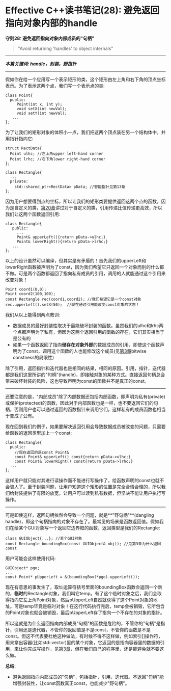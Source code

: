 # Effective C++读书笔记(28): 避免返回指向对象内部的handle

**守则28: 避免返回指向对象内部成员的"句柄"**

> "Avoid returning 'handles' to object internals"

------

***本篇关键词: handle，封装，野指针***

------

假如你在给一个应用写一个表示矩形的类，这个矩形由左上角和右下角的顶点坐标表示。为了表示这两个点，我们写一个表示点的类:

```text
class Point{   
  public:
     Point(int x, int y);
     void setX(int newVal);
     void setY(int newVal);
   ... 
};
```

为了让我们的矩形对象的体积小一点，我们把这两个顶点装在另一个结构体中，并用指针指向它:

```text
struct RectData{
  Point ulhc; //左上角upper left-hand corner   
  Point lrhc; //右下角lower right-hand corner 
};  

class Rectangle{
  ...   
  private:     
    std::shared_ptr<RectData> pData; //智能指针见第13章 
};
```

因为用户想要得到点的坐标，所以让我们的矩形类要提供返回这两个点的函数。因为是自定义的类，[第20章](https://zhuanlan.zhihu.com/p/77753938)讲过对于自定义的类，引用传递比值传递更高效，所以我们让这两个函数返回引用:

```text
class Rectangle{
   public:
     ...
     Point& upperLeft(){return pData->ulhc;}
     Point& lowerRight(){return pData->lrhc;}
   ... 
};
```

以上的设计虽然可以编译，但其实是有矛盾的！首先我们的upperLeft和lowerRight函数被声明为了const，因为我们希望它只返回一个对象而别的什么都不做。可是两个函数都返回了指向私有成员的引用，调用的人就能通过这个引用来改变对象！

```text
Point coord1(0,0);
Point coord2(100,100); 
const Rectangle rec(coord1,coord2); //我们希望它是一个const对象 
rec.upperLeft().setX(50);  //现在通过引用能改变const对象的状态！
```

我们从以上能得到两点教训:

- 数据成员的最好封装性取决于最能破坏封装的函数。虽然我们的ulhc和lrhc两个点都声明为了私有，但因为这两个返回引用的函数的存在，它们其实相当于是公有的
- 如果一个函数返回了指向**储存在对象外部**的数据成员的引用，即使这个函数声明为了const，调用这个函数的人也能修改这个成员(见[第3章](https://zhuanlan.zhihu.com/p/63609476)bitwise constness的局限性)

除了引用，返回指针和迭代器也是相同的结果，相同的原因。引用，指针，迭代器都是我们这里所讲的"句柄"(handle)，即接触对象的某种方式。直接返回句柄总会带来破坏封装的风险，这也导致声明为const的函数并不是真正的const。

------

还要注意的是，"内部成员"除了内部数据还包括内部函数，即声明为私有(private)或保护(protected)的函数，因此对于内部函数也是一样，也不要返回它们的句柄，否则用户也可以通过返回的函数指针来调用它们，这样私有的成员函数也相当于变成了公有。


现在回到我们的例子，如果要解决返回引用会导致数据成员被改变的问题，只需要给函数的返回类型加上一个const:

```text
class Rectangle{
  public:     
    //现在返回的是const Point&     
    const Point& upperLeft() const{return pData->ulhc;}
    const Point& lowerRight() const{return pData->lrhc;}
  ... 
};
```

这样用户就只能对其进行读操作而不能进行写操作了，给函数声明的const也就不会骗人了。至于封装问题，让用户知道这个矩形的位置是完全合情合理的，所以我们给封装提供了有限的放宽，让用户可以读到私有数据，但坚决不能让用户执行写操作。

------

可是即使这样，返回句柄依然会导致一个问题，就是**"野句柄"**(dangling handle)，即这个句柄指向的对象不存在了。最常见的场景是函数返回值。假如我们在给某个GUI对象写一个返回它边界框的函数，返回类型是我们的Rectangle:

```text
class GUIObject{...}; //某个GUI对象 
const Rectangle boundingBox(const GUIObject& obj)); //见第3章为什么返回const
```

用户可能会这样使用代码:

```text
GUIObject* pgo; 
... 
const Point* pUpperLeft = &(boundingBox(*pgo).upperLeft());
```

现在有意思的事发生了，取址运算符括号里面的boundingBox函数会返回一个新的，**临时**的Rectangle对象，我们叫它temp。有了这个临时对象之后，我们会取得指向它左上角Point对象，然后pUpperLeft自然就获得了这个Point对象的地址。可是temp毕竟是临时对象！在这行代码执行完后，temp会被销毁，它所包含的Point对象也就会被销毁，最后pUpperLeft存了指向一个不存在的对象的指针。


所以这就是为什么返回指向内部成员"句柄"的函数是危险的，不管你的"句柄"是指针，引用还是迭代器，不管你的返回值是不是const，不管你的函数是不是const。但这不代表要杜绝这种做法，有时候不得不这样做，例如索引[]操作符，用来拿出容器(比如std::vector)里的某个对象，它返回的是指向容器里的数据的引用，来让你完成写操作，见[第3章](https://zhuanlan.zhihu.com/p/63609476)，但在我们自己的程序里，还是能避免就不要这么做。


**总结:**

- 避免返回指向内部成员的"句柄"，包括指针，引用，迭代器。不返回"句柄"能增强封装性，让const函数真正const，也能减少"野句柄"。